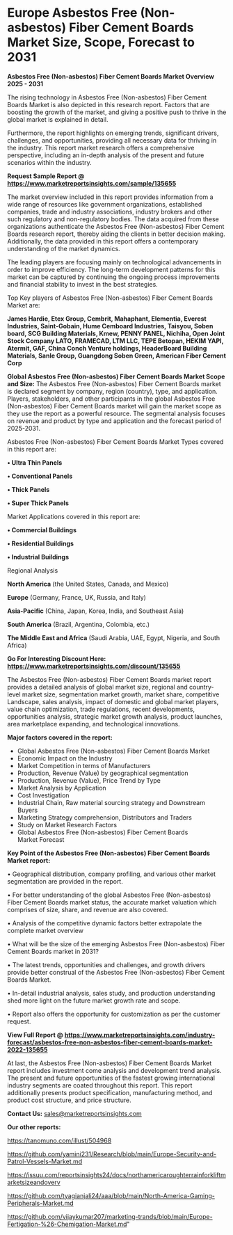  # Europe Asbestos Free (Non-asbestos) Fiber Cement Boards Market Size, Scope, Forecast to 2031

<Strong> Asbestos Free (Non-asbestos) Fiber Cement Boards Market Overview 2025 - 2031</strong>

The rising technology in Asbestos Free (Non-asbestos) Fiber Cement Boards Market is also depicted in this research report. Factors that are boosting the growth of the market, and giving a positive push to thrive in the global market is explained in detail.

Furthermore, the report highlights on emerging trends, significant drivers, challenges, and opportunities, providing all necessary data for thriving in the industry. This report market research offers a comprehensive perspective, including an in-depth analysis of the present and future scenarios within the industry.

<strong>Request Sample Report @ <a href=https://www.marketreportsinsights.com/sample/135655>https://www.marketreportsinsights.com/sample/135655</a></strong>

The market overview included in this report provides information from a wide range of resources like government organizations, established companies, trade and industry associations, industry brokers and other such regulatory and non-regulatory bodies. The data acquired from these organizations authenticate the Asbestos Free (Non-asbestos) Fiber Cement Boards research report, thereby aiding the clients in better decision making. Additionally, the data provided in this report offers a contemporary understanding of the market dynamics.

The leading players are focusing mainly on technological advancements in order to improve efficiency. The long-term development patterns for this market can be captured by continuing the ongoing process improvements and financial stability to invest in the best strategies.

Top Key players of Asbestos Free (Non-asbestos) Fiber Cement Boards Market are:

<strong>James Hardie, Etex Group, Cembrit, Mahaphant, Elementia, Everest Industries, Saint-Gobain, Hume Cemboard Industries, Taisyou, Soben board, SCG Building Materials, Kmew, PENNY PANEL, Nichiha, Open Joint Stock Company LATO, FRAMECAD, LTM LLC, TEPE Betopan, HEKIM YAPI, Atermit, GAF, China Conch Venture holdings, HeaderBoard Building Materials, Sanle Group, Guangdong Soben Green, American Fiber Cement Corp</strong>

<strong><b>Global Asbestos Free (Non-asbestos) Fiber Cement Boards Market Scope and Size:</b></strong>
The Asbestos Free (Non-asbestos) Fiber Cement Boards market is declared segment by company, region (country), type, and application. Players, stakeholders, and other participants in the global Asbestos Free (Non-asbestos) Fiber Cement Boards market will gain the market scope as they use the report as a powerful resource. The segmental analysis focuses on revenue and product by type and application and the forecast period of 2025-2031.

Asbestos Free (Non-asbestos) Fiber Cement Boards Market Types covered in this report are:

<strong>• Ultra Thin Panels

• Conventional Panels

• Thick Panels

• Super Thick Panels</strong>

Market Applications covered in this report are:

<strong>• Commercial Buildings

• Residential Buildings

• Industrial Buildings</strong> 

Regional Analysis

<strong>North America</strong> (the United States, Canada, and Mexico)

<strong>Europe</strong> (Germany, France, UK, Russia, and Italy)

<strong>Asia-Pacific</strong> (China, Japan, Korea, India, and Southeast Asia)

<strong>South America</strong> (Brazil, Argentina, Colombia, etc.)

<strong>The Middle East and Africa</strong> (Saudi Arabia, UAE, Egypt, Nigeria, and South Africa)

<strong>Go For Interesting Discount Here: <a href=https://www.marketreportsinsights.com/discount/135655>https://www.marketreportsinsights.com/discount/135655</a></strong>

The Asbestos Free (Non-asbestos) Fiber Cement Boards market report provides a detailed analysis of global market size, regional and country-level market size, segmentation market growth, market share, competitive Landscape, sales analysis, impact of domestic and global market players, value chain optimization, trade regulations, recent developments, opportunities analysis, strategic market growth analysis, product launches, area marketplace expanding, and technological innovations.

<strong><b>Major factors covered in the report:</b></strong>
<ul>
  <li>Global Asbestos Free (Non-asbestos) Fiber Cement Boards Market </li>
  <li>Economic Impact on the Industry</li>
  <li>Market Competition in terms of Manufacturers</li>
  <li>Production, Revenue (Value) by geographical segmentation</li>
  <li>Production, Revenue (Value), Price Trend by Type</li>
  <li>Market Analysis by Application</li>
  <li>Cost Investigation</li>
  <li>Industrial Chain, Raw material sourcing strategy and Downstream Buyers</li>
  <li>Marketing Strategy comprehension, Distributors and Traders</li>
  <li>Study on Market Research Factors</li>
  <li>Global Asbestos Free (Non-asbestos) Fiber Cement Boards Market Forecast</li>
</ul>

<strong><b>Key Point of the Asbestos Free (Non-asbestos) Fiber Cement Boards Market report:</b></strong>

• Geographical distribution, company profiling, and various other market segmentation are provided in the report.

• For better understanding of the global Asbestos Free (Non-asbestos) Fiber Cement Boards market status, the accurate market valuation which comprises of size, share, and revenue are also covered.

• Analysis of the competitive dynamic factors better extrapolate the complete market overview

• What will be the size of the emerging Asbestos Free (Non-asbestos) Fiber Cement Boards market in 2031?

• The latest trends, opportunities and challenges, and growth drivers provide better construal of the Asbestos Free (Non-asbestos) Fiber Cement Boards Market.

• In-detail industrial analysis, sales study, and production understanding shed more light on the future market growth rate and scope.

• Report also offers the opportunity for customization as per the customer request.

<strong><b>View Full Report @ <a href=https://www.marketreportsinsights.com/industry-forecast/asbestos-free-non-asbestos-fiber-cement-boards-market-2022-135655>https://www.marketreportsinsights.com/industry-forecast/asbestos-free-non-asbestos-fiber-cement-boards-market-2022-135655</a></b></strong>


At last, the Asbestos Free (Non-asbestos) Fiber Cement Boards Market report includes investment come analysis and development trend analysis. The present and future opportunities of the fastest growing international industry segments are coated throughout this report. This report additionally presents product specification, manufacturing method, and product cost structure, and price structure.

<strong>Contact Us:</strong>
sales@marketreportsinsights.com

<strong>Our other reports:</strong>

<a href=https://tanomuno.com/illust/504968>https://tanomuno.com/illust/504968</a>

<a href=https://github.com/yamini231/Research/blob/main/Europe-Security-and-Patrol-Vessels-Market.md>https://github.com/yamini231/Research/blob/main/Europe-Security-and-Patrol-Vessels-Market.md</a>

<a href=https://issuu.com/reportsinsights24/docs/northamericaroughterrainforkliftmarketsizeandoverv>https://issuu.com/reportsinsights24/docs/northamericaroughterrainforkliftmarketsizeandoverv</a>

<a href=https://github.com/tyagianjali24/aaa/blob/main/North-America-Gaming-Peripherals-Market.md>https://github.com/tyagianjali24/aaa/blob/main/North-America-Gaming-Peripherals-Market.md</a>

<a href=https://github.com/vijaykumar207/marketing-trands/blob/main/Europe-Fertigation-%26-Chemigation-Market.md>https://github.com/vijaykumar207/marketing-trands/blob/main/Europe-Fertigation-%26-Chemigation-Market.md</a>"
